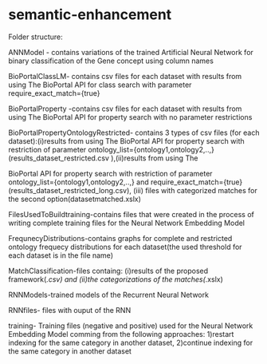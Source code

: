 # semantic-enhancement
Folder structure:

ANNModel - contains variations of the trained Artificial Neural Network for binary classification of the Gene concept using column names

BioPortalClassLM- contains csv files for each dataset with results from using The BioPortal API for class search with parameter require_exact_match={true}

BioPortalProperty -contains csv files for each dataset with results from using The BioPortal API for property search with no parameter restrictions

BioPortalPropertyOntologyRestricted- contains 3 types of csv files (for each dataset):(i)results from using The BioPortal API for property search with restriction of parameter ontology_list={ontology1,ontology2,..,}(results_dataset_restricted.csv ),(ii)results from using The 

BioPortal API for property search with restriction of parameter ontology_list={ontology1,ontology2,..,} and require_exact_match={true}(results_dataset_restricted_long.csv), (iii) files with categorized matches for the second option(datasetmatched.xslx)

FilesUsedToBuildtraining-contains files that were created in the process of writing complete training files for the Neural Network Embedding Model

FrequnecyDistributions-contains graphs for complete and restricted ontology frequecy distributions for each dataset(the used threshold for each dataset is in the file name)

MatchClassification-files containg: (i)results of the proposed framework(*.csv) and (ii)the categorizations of the matches(*.xslx)

RNNModels-trained models of the Recurrent Neural Network

RNNfiles- files with ouput of the RNN

training- Training files (negative and positive) used for the Neural Network Embedding Model comming from the following approaches: 1)restart indexing for the same category in another dataset, 2)continue indexing for the same category in another dataset
